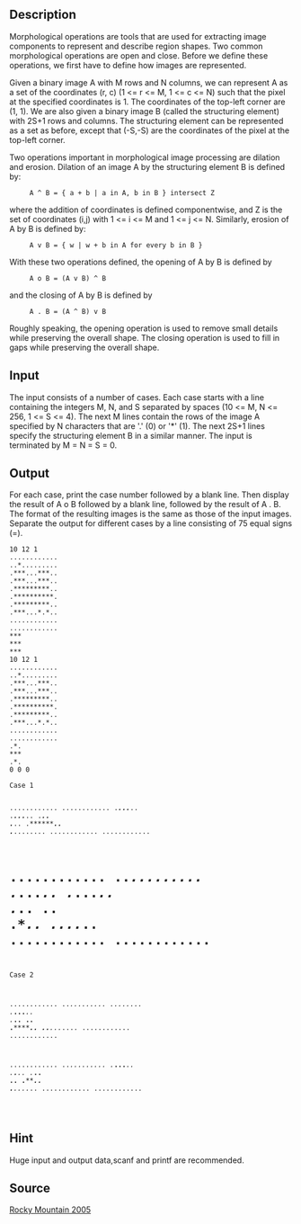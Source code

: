 <h2>Description</h2><p>Morphological operations are tools that are used for extracting image components to represent and describe region shapes. Two common morphological operations are open and close. Before we define these operations, we first have to define how images are represented. 
</p>
Given a binary image A with M rows and N columns, we can represent A as a set of the coordinates (r, c) (1 &lt;= r &lt;= M, 1 &lt;= c &lt;= N) such that the pixel at the specified coordinates is 1. The coordinates of the top-left corner are (1, 1). We are also given a binary image B (called the structuring element) with 2S+1 rows and columns. The structuring element can be represented as a set as before, except that (-S,-S) are the coordinates of the pixel at the top-left corner. 

Two operations important in morphological image processing are dilation and erosion. Dilation of an image A by the structuring element B is defined by: 

         A ^ B = { a + b | a in A, b in B } intersect Z

where the addition of coordinates is defined componentwise, and Z is the set of coordinates (i,j) with 1 &lt;= i &lt;= M and 1 &lt;= j &lt;= N. Similarly, erosion of A by B is defined by: 

         A v B = { w | w + b in A for every b in B }

With these two operations defined, the opening of A by B is defined by 

         A o B = (A v B) ^ B

and the closing of A by B is defined by 

         A . B = (A ^ B) v B

Roughly speaking, the opening operation is used to remove small details while preserving the overall shape. The closing operation is used to fill in gaps while preserving the overall shape. 
<h2>Input</h2><p>The input consists of a number of cases. Each case starts with a line containing the integers M, N, and S separated by spaces (10 &lt;= M, N &lt;= 256, 1 &lt;= S &lt;= 4). The next M lines contain the rows of the image A specified by N characters that are '.' (0) or '*' (1). The next 2S+1 lines specify the structuring element B in a similar manner. The input is terminated by M = N = S = 0. </p><h2>Output</h2><p>For each case, print the case number followed by a blank line. Then display the result of A o B followed by a blank line, followed by the result of A . B. The format of the resulting images is the same as those of the input images. Separate the output for different cases by a line consisting of 75 equal signs (=). </p><pre><code class="language-input1">10 12 1
............
..*.........
.***...***..
.***...***..
.*********..
.**********.
.*********..
.***...*.*..
............
............
***
***
***
10 12 1
............
..*.........
.***...***..
.***...***..
.*********..
.**********.
.*********..
.***...*.*..
............
............
.*.
***
.*.
0 0 0
</code></pre><pre><code class="language-output1">Case 1

............
............
.***...***..
.***...***..
.*********..
.*********..
.*********..
.***........
............
............

............
..*.........
.***...***..
.***...***..
.*********..
.**********.
.*********..
.***...***..
............
............
===========================================================================
Case 2

............
..*.........
.***....*...
.***...***..
.*********..
.**********.
.*********..
..**...*....
............
............

............
..*.........
.***...***..
.****.****..
.*********..
.**********.
.*********..
.***...*.*..
............
............

</code></pre><h2>Hint</h2><p>Huge input and output data,scanf and printf are recommended.</p><h2>Source</h2><a href="searchproblem?field=source&amp;key=Rocky+Mountain+2005">Rocky Mountain 2005</a>